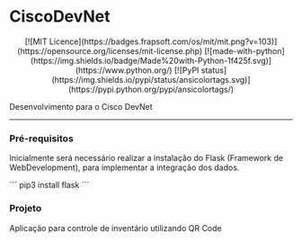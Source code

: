 # CiscoDevNet

<div align="center">
[![MIT Licence](https://badges.frapsoft.com/os/mit/mit.png?v=103)](https://opensource.org/licenses/mit-license.php)
[![made-with-python](https://img.shields.io/badge/Made%20with-Python-1f425f.svg)](https://www.python.org/)
[![PyPI status](https://img.shields.io/pypi/status/ansicolortags.svg)](https://pypi.python.org/pypi/ansicolortags/)
</div>

Desenvolvimento para o Cisco DevNet

---

### Pré-requisitos

Inicialmente será necessário realizar a instalação do Flask (Framework de WebDevelopment), para implementar a integração dos dados.

´´´
pip3 install flask
´´´

### Projeto

Aplicação para controle de inventário utilizando QR Code

